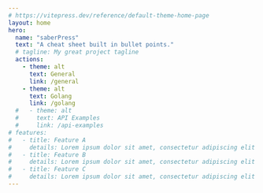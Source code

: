 ```yaml
---
# https://vitepress.dev/reference/default-theme-home-page
layout: home
hero:
  name: "saberPress"
  text: "A cheat sheet built in bullet points."
  # tagline: My great project tagline
  actions:
    - theme: alt
      text: General
      link: /general
    - theme: alt
      text: Golang
      link: /golang
  #   - theme: alt
  #     text: API Examples
  #     link: /api-examples
# features:
#   - title: Feature A
#     details: Lorem ipsum dolor sit amet, consectetur adipiscing elit
#   - title: Feature B
#     details: Lorem ipsum dolor sit amet, consectetur adipiscing elit
#   - title: Feature C
#     details: Lorem ipsum dolor sit amet, consectetur adipiscing elit
---
```

